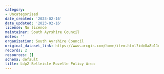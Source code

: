 ```yaml
---
category:
- Uncategorised
date_created: '2023-02-16'
date_updated: '2023-02-16'
license: No licence
maintainer: South Ayrshire Council
notes: ''
organization: South Ayrshire Council
original_dataset_link: https://www.arcgis.com/home/item.html?id=8a8b11caebdb4c51a84904b0f7748faa
records: 2
resources: []
schema: default
title: Ldp2 Belleisle Rozelle Policy Area
---
```

